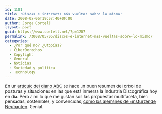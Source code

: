 ```yaml
---
id: 1181
title: 'Discos e internet: más vueltas sobre lo mismo'
date: 2008-05-06T19:07:40+00:00
author: Jorge Cortell
layout: post
guid: https://www.cortell.net/?p=1207
permalink: /2008/05/06/discos-e-internet-mas-vueltas-sobre-lo-mismo/
categories:
  - ¿Por qué no? ¿Utopías?
  - CiberDerechos
  - Copyfight
  - General
  - Noticias
  - Sociedad y polí­tica
  - Technology
---
```

En un <a title="Descargas gratuítas... ABC" href="https://www.abc.es/20080503/espectaculos-musica/descargas-gratuitas-ordago-crisis_200805030255.html" target="_blank">artículo del diario ABC</a> se hace un buen resumen del crisol de posturas y situaciones en las que está inmersa la Industria Discográfica hoy en día. Pero a mí lo que me gustan son las propuestas multifaceta, bien pensadas, sostenibles, y convencidas, <a title="Entrevista en Publico" href="https://www.publico.es/culturas/musica/020570/einstrzendeneubauten/entrevista" target="_blank">como los alemanes de Einstürzende Neubauten</a>. Genial.